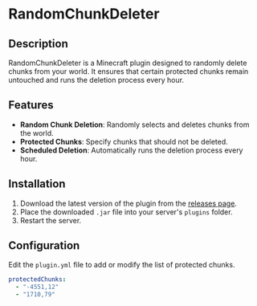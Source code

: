 # RandomChunkDeleter

## Description

RandomChunkDeleter is a Minecraft plugin designed to randomly delete chunks from your world. It ensures that certain protected chunks remain untouched and runs the deletion process every hour.

## Features

- **Random Chunk Deletion**: Randomly selects and deletes chunks from the world.
- **Protected Chunks**: Specify chunks that should not be deleted.
- **Scheduled Deletion**: Automatically runs the deletion process every hour.

## Installation

1. Download the latest version of the plugin from the [releases page](https://github.com/kirilo987/ChunkDelete/releases).
2. Place the downloaded `.jar` file into your server's `plugins` folder.
3. Restart the server.

## Configuration

Edit the `plugin.yml` file to add or modify the list of protected chunks.

```yaml
protectedChunks:
  - "-4551,12"
  - "1710,79"
